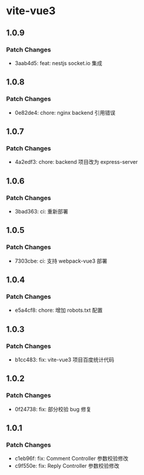 # vite-vue3

## 1.0.9

### Patch Changes

-   3aab4d5: feat: nestjs socket.io 集成

## 1.0.8

### Patch Changes

-   0e82de4: chore: nginx backend 引用错误

## 1.0.7

### Patch Changes

-   4a2edf3: chore: backend 项目改为 express-server

## 1.0.6

### Patch Changes

-   3bad363: ci: 重新部署

## 1.0.5

### Patch Changes

-   7303cbe: ci: 支持 webpack-vue3 部署

## 1.0.4

### Patch Changes

-   e5a4cf8: chore: 增加 robots.txt 配置

## 1.0.3

### Patch Changes

-   b1cc483: fix: vite-vue3 项目百度统计代码

## 1.0.2

### Patch Changes

-   0f24738: fix: 部分校验 bug 修复

## 1.0.1

### Patch Changes

-   c1eb96f: fix: Comment Controller 参数校验修改
-   c9f550e: fix: Reply Controller 参数校验修改
